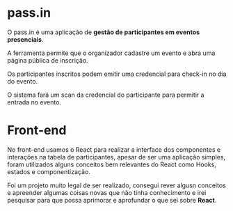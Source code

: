 # pass.in

O pass.in é uma aplicação de **gestão de participantes em eventos presenciais**. 

A ferramenta permite que o organizador cadastre um evento e abra uma página pública de inscrição.

Os participantes inscritos podem emitir uma credencial para check-in no dia do evento.

O sistema fará um scan da credencial do participante para permitir a entrada no evento.

# Front-end 

No front-end usamos o React para realizar a interface dos componentes e interações na tabela de participantes,
apesar de ser uma aplicação simples, foram utilizados alguns conceitos bem relevantes do React como Hooks, estados e componentização.

Foi um projeto muito legal de ser realizado, consegui rever algusn conceitos e apreender algumas coisas novas que não tinha conhecimento e irei pesquisar para que possa aprimorar e aprofundar o que sei sobre <strong>React</strong>.
